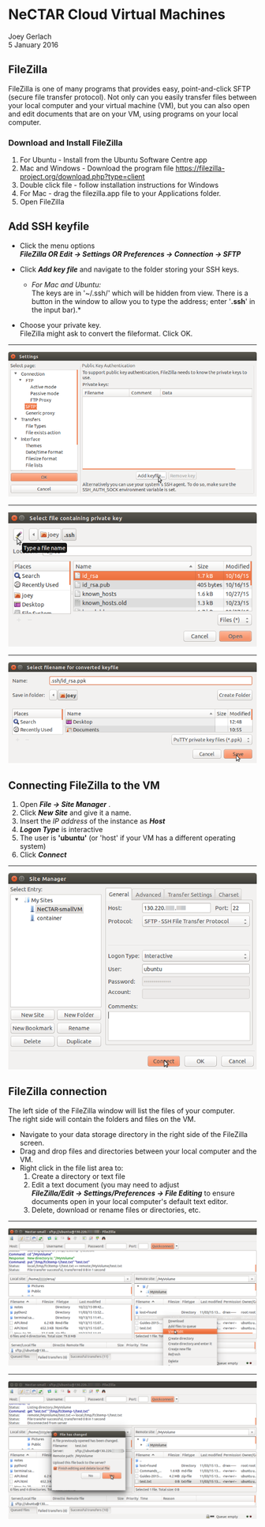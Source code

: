 # NeCTAR Cloud Virtual Machines
Joey Gerlach  
5 January 2016  

## FileZilla 

FileZilla is one of many programs that provides easy, point-and-click SFTP (secure file transfer protocol).
Not only can you easily transfer files between your local computer and your virtual machine (VM),
but you can also open and edit documents that are on your VM, using programs on your local computer.

### Download and Install FileZilla

1. For Ubuntu - Install from the Ubuntu Software Centre app
1. Mac and Windows - Download the program file <https://filezilla-project.org/download.php?type=client>
1. Double click file - follow installation instructions for Windows
1. For Mac - drag the filezilla.app file to your Applications folder.
1. Open FileZilla

## Add SSH keyfile

- Click the menu options  
 ***FileZilla OR Edit -> Settings OR Preferences -> Connection -> SFTP***

- Click ***Add key file*** and navigate to the folder storing your SSH keys. 

    - *For Mac and Ubuntu:*  
    The keys are in '~/.ssh/' which will be hidden from view. There is a button in the window to allow you to type the address; enter '**.ssh**' in the input bar).*
    
  
- Choose your private key.  
 FileZilla might ask to convert the fileformat. Click OK.

---

![](images/FZ_add_keyfile.png)

---
 
![](images/FZ_select_keyfile.png)

---

![](images/FZ_ppk_keyfile.png)

## Connecting FileZilla to the VM
 
1. Open  ***File -> Site Manager*** . 
1. Click ***New Site*** and give it a name. 
1. Insert the *IP address* of the instance as ***Host***
1. ***Logon Type*** is interactive
1. The user is **'ubuntu'** (or 'host' if your VM has a different operating system)
1. Click ***Connect***

---

![](images/FZ_site_manager.png)

## FileZilla connection

The left side of the FileZilla window will list the files of your computer.  
The right side will contain the folders and files on the VM.

- Navigate to your data storage directory in the right side of the FileZilla screen.
- Drag and drop files and directories between your local computer and the VM.
- Right click in the file list area to:
    1. Create a directory or text file
    1. Edit a text document (you may need to adjust  
    ***FileZilla/Edit -> Settings/Preferences ->  File Editing*** to ensure documents open in your local computer's default text editor.
    1. Delete, download or rename files or directories, etc.

---

![](images/FZ_edit_files.png)

---

![](images/FZ_save_files.png)


